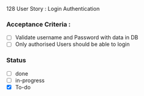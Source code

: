 128 User Story : Login Authentication <br>
### Acceptance Criteria : 
- [ ] Validate username and Password with data in DB
- [ ] Only authorised Users should be able to login
 
### Status 
- [ ] done
- [ ] in-progress
- [x] To-do
